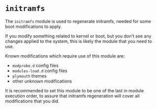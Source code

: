# `initramfs`

The `initramfs` module is used to regenerate initramfs, needed for some boot modifications to apply.

If you modify something related to kernel or boot, but you don't see any changes applied to the system, this is likely the module that you need to use.

Known modifications which require use of this module are:
- `modprobe.d` config files
- `modules-load.d` config files
- `plymouth` themes
- other unknown modifications

It is recommended to set this module to be one of the last in module execution order, to assure that initramfs regeneration will cover all modifications that you did.